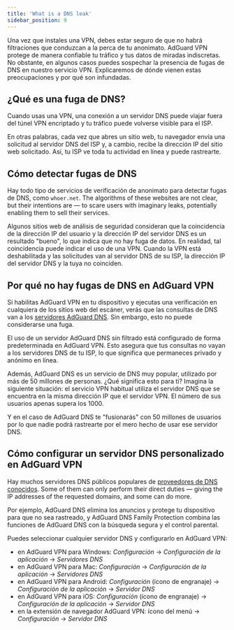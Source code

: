 ```yaml
---
title: 'What is a DNS leak'
sidebar_position: 9
---
```


Una vez que instales una VPN, debes estar seguro de que no habrá filtraciones que conduzcan a la perca de tu anonimato. AdGuard VPN protege de manera confiable tu tráfico y tus datos de miradas indiscretas. No obstante, en algunos casos puedes sospechar la presencia de fugas de DNS en nuestro servicio VPN. Explicaremos de dónde vienen estas preocupaciones y por qué son infundadas.

## ¿Qué es una fuga de DNS?

Cuando usas una VPN, una conexión a un servidor DNS puede viajar fuera del túnel VPN encriptado y tu tráfico puede volverse visible para el ISP.

En otras palabras, cada vez que abres un sitio web, tu navegador envía una solicitud al servidor DNS del ISP y, a cambio, recibe la dirección IP del sitio web solicitado. Así, tu ISP ve toda tu actividad en línea y puede rastrearte.

## Cómo detectar fugas de DNS

Hay todo tipo de servicios de verificación de anonimato para detectar fugas de DNS, como `whoer.net`. The algorithms of these websites are not clear, but their intentions are — to scare users with imaginary leaks, potentially enabling them to sell their services.

Algunos sitios web de análisis de seguridad consideran que la coincidencia de la dirección IP del usuario y la dirección IP del servidor DNS es un resultado "bueno", lo que indica que no hay fuga de datos. En realidad, tal coincidencia puede indicar el uso de una VPN. Cuando la VPN está deshabilitada y las solicitudes van al servidor DNS de su ISP, la dirección IP del servidor DNS y la tuya no coinciden.

## Por qué no hay fugas de DNS en AdGuard VPN

Si habilitas AdGuard VPN en tu dispositivo y ejecutas una verificación en cualquiera de los sitios web del escáner, verás que las consultas de DNS van a los [servidores AdGuard DNS](https://adguard-dns.io). Sin embargo, esto no puede considerarse una fuga.

El uso de un servidor AdGuard DNS sin filtrado está configurado de forma predeterminada en AdGuard VPN. Esto asegura que tus consultas no vayan a los servidores DNS de tu ISP, lo que significa que permaneces privado y anónimo en línea.

Además, AdGuard DNS es un servicio de DNS muy popular, utilizado por más de 50 millones de personas. ¿Qué significa esto para ti? Imagina la siguiente situación: el servicio VPN habitual utiliza el servidor DNS que se encuentra en la misma dirección IP que el servidor VPN. El número de sus usuarios apenas supera los 1000.

Y en el caso de AdGuard DNS te "fusionarás" con 50 millones de usuarios por lo que nadie podrá rastrearte por el mero hecho de usar ese servidor DNS.

## Cómo configurar un servidor DNS personalizado en AdGuard VPN

Hay muchos servidores DNS públicos populares de [proveedores de DNS conocidos](https://adguard-dns.io/kb/general/dns-providers). Some of them can only perform their direct duties — giving the IP addresses of the requested domains, and some can do more.

Por ejemplo, AdGuard DNS elimina los anuncios y protege tu dispositivo para que no sea rastreado, y AdGuard DNS Family Protection combina las funciones de AdGuard DNS con la búsqueda segura y el control parental.

Puedes seleccionar cualquier servidor DNS y configurarlo en AdGuard VPN:

- en AdGuard VPN para Windows: *Configuración* → *Configuración de la aplicación* → *Servidores DNS*
- en AdGuard VPN para Mac: *Configuración* → *Configuración de la aplicación* → *Servidores DNS*
- en AdGuard VPN para Android: *Configuración* (ícono de engranaje) → *Configuración de la aplicación* → *Servidor DNS*
- en AdGuard VPN para iOS: *Configuración* (ícono de engranaje) → *Configuración de la aplicación* → *Servidor DNS*
- en la extensión de navegador AdGuard VPN: ícono del menú → *Configuración* → *Servidor DNS*
